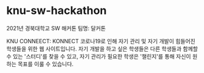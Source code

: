 # knu-sw-hackathon
2021년 경북대학교 SW 해커톤 팀명: 달커톤

KNU CONNEECT: KONNECT
코로나19로 인해 자기 관리 및 자기 개발이 힘들어진 학생들을 위한 웹 사이트입니다. 
자기 개발을 하고 싶은 학생들은 다른 학생들과 함께할 수 있는 '스터디'를 찾을 수 있고, 자기 관리가 필요한 학생은 '챌린지'를 통해 자신이 원하는 목표를 이룰 수 있습니다.